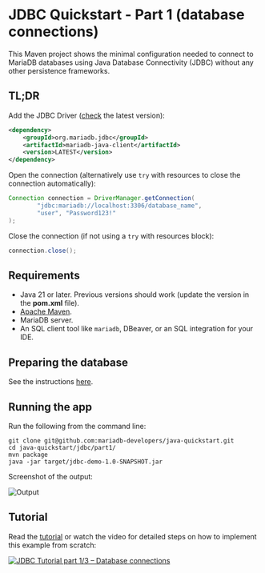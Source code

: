 # JDBC Quickstart - Part 1 (database connections)

This Maven project shows the minimal configuration needed to connect to
MariaDB databases using Java Database Connectivity (JDBC) without any
other persistence frameworks.

## TL;DR

Add the JDBC Driver ([check](https://mariadb.com/docs/clients/mariadb-connectors/connector-j/#latest-software-releases)
the latest version):

```xml
<dependency>
    <groupId>org.mariadb.jdbc</groupId>
    <artifactId>mariadb-java-client</artifactId>
    <version>LATEST</version>
</dependency>
```

Open the connection (alternatively use `try` with resources to close the connection automatically):

```java
Connection connection = DriverManager.getConnection(
        "jdbc:mariadb://localhost:3306/database_name",
        "user", "Password123!"
);
```

Close the connection (if not using a `try` with resources block):

```java
connection.close();
```

## Requirements

- Java 21 or later. Previous versions should work (update the version
  in the **pom.xml** file).
- [Apache Maven](https://maven.apache.org).
- MariaDB server.
- An SQL client tool like `mariadb`, DBeaver, or an SQL integration for
  your IDE.

## Preparing the database

See the instructions [here](../../README.md).

## Running the app

Run the following from the command line:

```Shell
git clone git@github.com:mariadb-developers/java-quickstart.git
cd java-quickstart/jdbc/part1/
mvn package
java -jar target/jdbc-demo-1.0-SNAPSHOT.jar
```

Screenshot of the output:

![Output](https://dz2cdn1.dzone.com/storage/temp/15510536-3-jdbc-output.png)

## Tutorial

Read the [tutorial](https://dzone.com/articles/jdbc-tutorial-part-1-connecting-to-a-database)
or watch the video for detailed steps on how to implement this example from scratch:

[![JDBC Tutorial part 1/3 – Database connections](https://img.youtube.com/vi/ceAev_93p3s/hqdefault.jpg)](https://www.youtube.com/watch?v=ceAev_93p3s)
